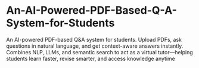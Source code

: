 # An-AI-Powered-PDF-Based-Q-A-System-for-Students
An AI-powered PDF-based Q&amp;A system for students. Upload PDFs, ask questions in natural language, and get context-aware answers instantly. Combines NLP, LLMs, and semantic search to act as a virtual tutor—helping students learn faster, revise smarter, and access knowledge anytime

